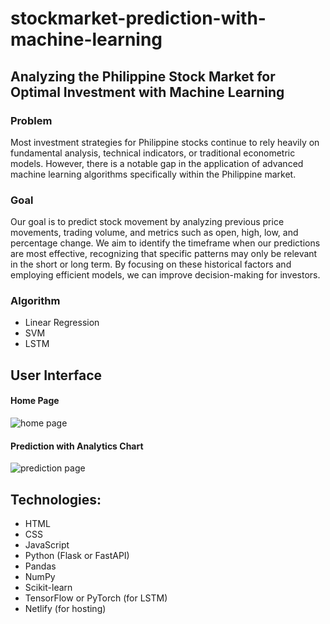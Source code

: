 # stockmarket-prediction-with-machine-learning
## Analyzing the Philippine Stock Market for Optimal Investment with Machine Learning

### Problem
Most investment strategies for Philippine stocks continue to rely heavily on fundamental analysis, technical indicators, or traditional econometric models. 
However, there is a notable gap in the application of advanced machine learning algorithms specifically within the Philippine market. 

### Goal 
Our goal is to predict stock movement by analyzing previous price movements, trading volume, and metrics such as open, high, low, and percentage change. We aim to identify the timeframe when our predictions are most effective, recognizing that specific patterns may only be relevant in the short or long term. By focusing on these historical factors and employing efficient models, we can improve decision-making for investors.


### Algorithm
- Linear Regression
- SVM
- LSTM

## User Interface
#### Home Page
![home page](https://github.com/user-attachments/assets/501275fe-58e0-410a-91c4-9b45f63c94fa)

#### Prediction with Analytics Chart
![prediction page](https://github.com/user-attachments/assets/0a9ea494-9b32-45ed-b74e-87f67e3ed326)


## Technologies:
- HTML
- CSS
- JavaScript
- Python (Flask or FastAPI)
- Pandas
- NumPy
- Scikit-learn
- TensorFlow or PyTorch (for LSTM)
- Netlify (for hosting)
